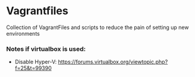 # Vagrantfiles

Collection of VagrantFiles and scripts to reduce the pain of setting up new environments

### Notes if virtualbox is used:
* Disable Hyper-V: https://forums.virtualbox.org/viewtopic.php?f=25&t=99390
